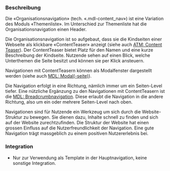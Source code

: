 ### Beschreibung

Die «Organisationsnavigation» (tech. «.mdl-content_nav») ist eine Variation des Moduls «Themenliste». Im Unterschied zur Themenliste hat die Organisationsnavigation einen Header.

Die Organisationsnavigation ist so aufgebaut, dass sie die Kindseiten einer Webseite als klickbare «ContentTeaser» anzeigt (siehe auch <a href="../../atoms/content_teaser/content_teaser.html">ATM: Content Teaser</a>). Der ContentTeaser bietet Platz für den Namen und eine kurze Beschreibung der Kindseite. Nutzende sehen auf einen Blick, welche Unterthemen die Seite besitzt und können sie per Klick ansteuern.

Navigationen mit ContentTeasern können als Modalfenster dargestellt werden (siehe auch <a href="../modal/modal.html">MDL: Modal(-seite)</a>).

Die Navigation erfolgt in eine Richtung, nämlich immer um ein Seiten-Level tiefer. Eine nützliche Ergänzung zu den Navigationen mit ContentTeasern ist die <a href="../breadcrumb/breadcrumb.html">MDL: Breadcrumbnavigation</a>. Diese erlaubt die Navigation in die andere Richtung, also um ein oder mehrere Seiten-Level nach oben.

Navigationen sind für Nutzende ein Werkzeug um sich durch die Website-Struktur zu bewegen. Sie dienen dazu, Inhalte schnell zu finden und sich auf der Website zurechtzufinden. Die Struktur der Website hat einen grossen Einfluss auf die Nutzerfreundlichkeit der Navigation. Eine gute Navigation trägt massgeblich zu einem positiven Nutzererlebnis bei. 


### Integration

* Nur zur Verwendung als Template in der Hauptnavigation, keine sonstige Integration.
